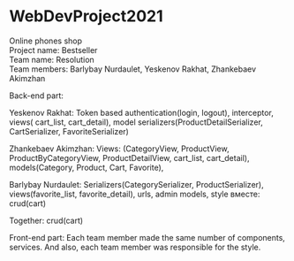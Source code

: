 # WebDevProject2021

Online phones shop </br>
Project name: Bestseller </br>
Team name: Resolution </br>
Team members: Barlybay Nurdaulet, Yeskenov Rakhat, Zhankebaev Akimzhan

Back-end part:

Yeskenov Rakhat: 
Token based authentication(login, logout), interceptor, views( cart_list, cart_detail), model serializers(ProductDetailSerializer, CartSerializer, FavoriteSerializer)

Zhankebaev Akimzhan: 
Views:
(CategoryView, ProductView, ProductByCategoryView, ProductDetailView, cart_list, cart_detail), models(Category, Product, Cart, Favorite), 

Barlybay Nurdaulet:
Serializers(CategorySerializer, ProductSerializer), views(favorite_list, favorite_detail), urls, admin models, style
вместе: crud(cart)

Together: crud(cart)

Front-end part:
Each team member made the same number of components, services. And also, each team member was responsible for the style.
